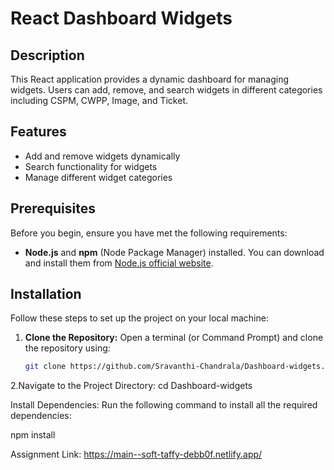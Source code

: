 # React Dashboard Widgets

## Description
This React application provides a dynamic dashboard for managing widgets. Users can add, remove, and search widgets in different categories including CSPM, CWPP, Image, and Ticket.

## Features
- Add and remove widgets dynamically
- Search functionality for widgets
- Manage different widget categories

## Prerequisites
Before you begin, ensure you have met the following requirements:
- **Node.js** and **npm** (Node Package Manager) installed. You can download and install them from [Node.js official website](https://nodejs.org/).

## Installation

Follow these steps to set up the project on your local machine:

1. **Clone the Repository:**
   Open a terminal (or Command Prompt) and clone the repository using:
   ```bash
   git clone https://github.com/Sravanthi-Chandrala/Dashboard-widgets.git
2.Navigate to the Project Directory:
cd Dashboard-widgets


Install Dependencies:
Run the following command to install all the required dependencies:

npm install



Assignment Link:
https://main--soft-taffy-debb0f.netlify.app/